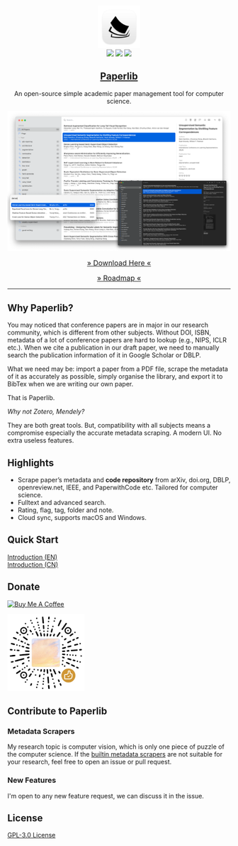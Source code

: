 <div align="center">
<img src="./assets/icon.png" height="95" />
<br />
<img src="https://img.shields.io/badge/dynamic/json?label=Release&query=version&url=https://raw.githubusercontent.com/GeoffreyChen777/paperlib/electron/package.json" />
<img src="https://img.shields.io/github/license/GeoffreyChen777/paperlib" />
<img src="https://img.shields.io/github/stars/GeoffreyChen777/paperlib" />
<h2><a href="https://paperlib.app/" > Paperlib </a></h2>
An open-source simple academic paper management tool for computer science.
</div>

![](./assets/ui.png)

<div align="center">

<a href="https://paperlib.app/en/download/" style="font-size: 16px"> » Download Here « </a>

<a href="https://github.com/users/GeoffreyChen777/projects/1/views/1" style="font-size: 16px"> » Roadmap « </a>

</div>

---

## Why Paperlib?

You may noticed that conference papers are in major in our research community, which is different from other subjects. Without DOI, ISBN, metadata of a lot of conference papers are hard to lookup (e.g., NIPS, ICLR etc.). When we cite a publication in our draft paper, we need to manually search the publication information of it in Google Scholar or DBLP.

What we need may be: import a paper from a PDF file, scrape the metadata of it as accurately as possible, simply organise the library, and export it to BibTex when we are writing our own paper.

That is Paperlib.

*Why not Zotero, Mendely?*

They are both great tools. But, compatibility with all subjects means a compromise especially the accurate metadata scraping. A modern UI. No extra useless features.


## Highlights

-   Scrape paper’s metadata and **code repository** from arXiv, doi.org, DBLP, openreview.net, IEEE, and PaperwithCode etc. Tailored for computer science.
-   Fulltext and advanced search.
-   Rating, flag, tag, folder and note.
-   Cloud sync, supports macOS and Windows.

## Quick Start

[Introduction (EN)](https://paperlib.app/en/blog/intro/)  
[Introduction (CN)](https://paperlib.app/cn/blog/intro/)

## Donate

<a href="https://www.buymeacoffee.com/geoffreychen777" target="_blank"><img src="https://cdn.buymeacoffee.com/buttons/default-orange.png" alt="Buy Me A Coffee" height="41" width="174"></a>

<a href="https://www.buymeacoffee.com/geoffreychen777" target="_blank"><img src="./assets/wechat.png" alt="Buy Me A Coffee" height="174" width="174"></a>

## Contribute to Paperlib

### Metadata Scrapers
My research topic is computer vision, which is only one piece of puzzle of the computer science. If the [builtin metadata scrapers](https://github.com/GeoffreyChen777/paperlib/tree/electron/packages/preload/repositories/scraper-repository/scrapers) are not suitable for your research, feel free to open an issue or pull request.

### New Features

I'm open to any new feature request, we can discuss it in the issue.

## License

[GPL-3.0 License](./LICENSE)
